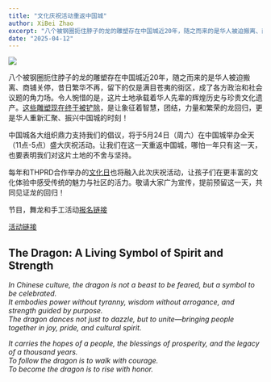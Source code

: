 ```yaml
---
title: "文化庆祝活动重返中国城"
author: XiBei Zhao
excerpt: "八个被钢圈扼住脖子的龙的雕塑存在中国城近20年，随之而来的是华人被迫搬离、商铺关停，昔日繁华不再，留下的仅是满目苍夷的街区，成了各方政治和社会议题的角力场。令人惋惜的是，这片土地承载着华人先辈的辉煌历史与珍贵文化遗产。这些雕塑现在终于被铲除，是让象征着智慧，团结，力量和繁荣的龙回归，更是华人重新汇聚、振兴中国城的时刻！中国城各大组织鼎力支持我们的倡议，将于5月24日在中国城举办全天盛大庆祝活动。让我们在这一天重返中国城，哪怕一年只有这一天，也要表明我们对这片土地的不舍与坚持。"
date: "2025-04-12"
---
```


![](https://res.cloudinary.com/dhngj18do/image/upload/f_auto,q_auto/v1/images/chinatown/rod_header)

八个被钢圈扼住脖子的龙的雕塑存在中国城近20年，随之而来的是华人被迫搬离、商铺关停，昔日繁华不再，留下的仅是满目苍夷的街区，成了各方政治和社会议题的角力场。令人惋惜的是，这片土地承载着华人先辈的辉煌历史与珍贵文化遗产。[这些雕塑现在终于被铲除](https://www.kgw.com/article/news/local/old-town-chinese-sculptures-removed/283-ab75f78c-057f-43e4-9acc-26c9e0ef18c8)，是让象征着智慧，团结，力量和繁荣的龙回归，更是华人重新汇聚、振兴中国城的时刻！

中国城各大组织鼎力支持我们的倡议，将于5月24日（周六）在中国城举办全天（11点-5点）盛大庆祝活动。让我们在这一天重返中国城，哪怕一年只有这一天，也要表明我们对这片土地的不舍与坚持。

每年和THPRD合作举办的[文化日](https://pdxchinese.org/cultureday/)也将融入此次庆祝活动，让孩子们在更丰富的文化体验中感受传统的魅力与社区的活力。敬请大家广为宣传，提前预留这一天，共同见证龙的回归！

节目，舞龙和手工活动[报名链接](https://docs.google.com/forms/d/e/1FAIpQLSehyOz8wdvgEOCjKjAEeEUsg-mGEAXIJa4DSkYxygMt-bmp8A/viewform?usp=header)

[活动链接](http://returnofdragon.com/)  

## The Dragon: A Living Symbol of Spirit and Strength

*In Chinese culture, the dragon is not a beast to be feared, but a symbol to be celebrated.*  
*It embodies power without tyranny, wisdom without arrogance, and strength guided by purpose.*  
*The dragon dances not just to dazzle, but to unite—bringing people together in joy, pride, and cultural spirit.*  

*It carries the hopes of a people, the blessings of prosperity, and the legacy of a thousand years.*  
*To follow the dragon is to walk with courage.*  
*To become the dragon is to rise with honor.*  

